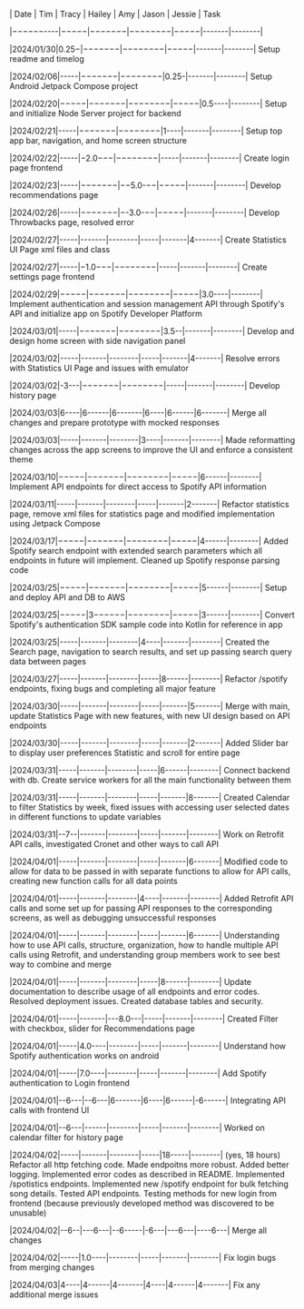 | Date     | Tim | Tracy | Hailey | Amy | Jason | Jessie | Task

|−−−−−−----|−−−−−|−−−−−−−|−−−−−−−−|−−−−−|-------|--------|

|2024/01/30|0.25−|−−−−−−−|−−−−−−−−|−−−−−|-------|--------| Setup readme and timelog

|2024/02/06|-----|−−−−−−−|−−−−−−−−|0.25-|-------|--------| Setup Android Jetpack Compose project

|2024/02/20|−−−−−|−−−−−−−|−−−−−−−−|−−−−−|0.5----|--------| Setup and initialize Node Server project for backend

|2024/02/21|-----|−−−−−−−|−−−−−−−−|1----|-------|--------| Setup top app bar, navigation, and home screen structure

|2024/02/22|-----|−2.0−−−|−−−−−−−−|-----|-------|--------| Create login page frontend

|2024/02/23|-----|−−−−−−−|−−5.0-−−|−−−−−|-------|--------| Develop recommendations page

|2024/02/26|-----|−−−−−−−|−-3.0-−−|−−−−−|-------|--------| Develop Throwbacks page, resolved error

|2024/02/27|-----|-------|--------|-----|-------|4-------| Create Statistics UI Page xml files and class

|2024/02/27|-----|−1.0−−−|−−−−−−−−|-----|-------|--------| Create settings page frontend

|2024/02/29|−−−−−|−−−−−−−|−−−−−−−−|−−−−−|3.0----|--------| Implement authentication and session management API through Spotify's API and initialize app on Spotify Developer Platform

|2024/03/01|-----|−−−−−−−|−−−−−−−−|3.5--|-------|--------| Develop and design home screen with side navigation panel

|2024/03/02|-----|-------|--------|-----|-------|4-------| Resolve errors with Statistics UI Page and issues with emulator 

|2024/03/02|-3---|−−−−−−−|−−−−−−−−|-----|-------|--------| Develop history page

|2024/03/03|6----|6------|6-------|6----|6------|6-------| Merge all changes and prepare prototype with mocked responses

|2024/03/03|-----|-------|--------|3----|-------|--------| Made reformatting changes across the app screens to improve the UI and enforce a consistent theme

|2024/03/10|−−−−−|−−−−−−−|−−−−−−−−|−−−−−|6------|--------| Implement API endpoints for direct access to Spotify API information

|2024/03/11|-----|-------|--------|-----|-------|2-------| Refactor statistics page, remove xml files for statistics page and modified implementation using Jetpack Compose

|2024/03/17|−−−−−|−−−−−−−|−−−−−−−−|−−−−−|4------|--------| Added Spotify search endpoint with extended search parameters which all endpoints in future will implement. Cleaned up Spotify response parsing code

|2024/03/25|−−−−−|−−−−−−−|−−−−−−−−|−−−−−|5------|--------| Setup and deploy API and DB to AWS

|2024/03/25|−−−−−|3−−−−−−|−−−−−−−−|−−−−−|3------|--------| Convert Spotify's authentication SDK sample code into Kotlin for reference in app

|2024/03/25|-----|-------|--------|4----|-------|--------| Created the Search page, navigation to search results, and set up passing search query data between pages

|2024/03/27|-----|-------|--------|-----|8------|--------| Refactor /spotify endpoints, fixing bugs and completing all major feature

|2024/03/30|-----|-------|--------|-----|-------|5-------| Merge with main, update Statistics Page with new features, with new UI design based on API endpoints

|2024/03/30|-----|-------|--------|-----|-------|2-------| Added Slider bar to display user preferences Statistic and scroll for entire page

|2024/03/31|-----|-------|--------|-----|6------|--------| Connect backend with db. Create service workers for all the main functionality between them

|2024/03/31|-----|-------|--------|-----|-------|8-------| Created Calendar to filter Statistics by week, fixed issues with accessing user selected dates in different functions to update variables

|2024/03/31|--7--|-------|--------|-----|-------|--------| Work on Retrofit API calls, investigated Cronet and other ways to call API

|2024/04/01|-----|-------|--------|-----|-------|6-------| Modified code to allow for data to be passed in with separate functions to allow for API calls, creating new function calls for all data points

|2024/04/01|-----|-------|--------|4----|-------|--------| Added Retrofit API calls and some set up for passing API responses to the corresponding screens, as well as debugging unsuccessful responses

|2024/04/01|-----|-------|--------|-----|-------|6-------| Understanding how to use API calls, structure, organization, how to handle multiple API calls using Retrofit, and understanding group members work to see best way to combine and merge

|2024/04/01|-----|-------|--------|-----|8------|--------| Update documentation to describe usage of all endpoints and error codes. Resolved deployment issues. Created database tables and security.

|2024/04/01|-----|-------|---8.0---|-----|-------|--------| Created Filter with checkbox, slider for Recommendations page

|2024/04/01|-----|4.0----|--------|-----|-------|--------| Understand how Spotify authentication works on android

|2024/04/01|-----|7.0----|--------|-----|-------|--------| Add Spotify authentication to Login frontend

|2024/04/01|--6---|--6---|6-------|6----|6------|-6------| Integrating API calls with frontend UI

|2024/04/01|--6---|------|--------|-----|-------|--------| Worked on calendar filter for history page

|2024/04/02|-----|-------|--------|-----|18-----|--------| (yes, 18 hours) Refactor all http fetching code. Made endpoitns more robust. Added better logging. Implemented error codes as described in README. Implemented /spotistics endpoints. Implemented new /spotify endpoint for bulk fetching song details. Tested API endpoints. Testing methods for new login from frontend (because previously developed method was discovered to be unusable)

|2024/04/02|--6--|---6---|--6-----|-6---|---6---|----6---| Merge all changes

|2024/04/02|-----|1.0----|--------|-----|-------|--------| Fix login bugs from merging changes

|2024/04/03|4----|4------|4-------|4----|4------|4-------| Fix any additional merge issues
